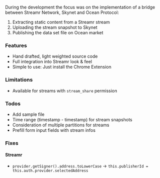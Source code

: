 
During the development the focus was on the implementation of a bridge between Streamr Network, Skynet and Ocean Protocol: 
1. Extracting static content from a Streamr stream
2. Uploading the stream snapshot to Skynet
3. Publishing the data set file on Ocean market

### Features
* Hand drafted, light weighted source code
* Full integration into Streamr look & feel
* Simple to use: Just install the Chrome Extension

### Limitations
* Available for streams with `stream_share` permission

### Todos
* Add sample file
* Time range (timestamp - timestamp) for stream snapshots
* Consideration of multiple partitions for streams
* Prefill form input fields with stream infos


### Fixes

#### Streamr
* `provider.getSigner().address.toLowerCase` -> `this.publisherId = this.auth.provider.selectedAddress`

